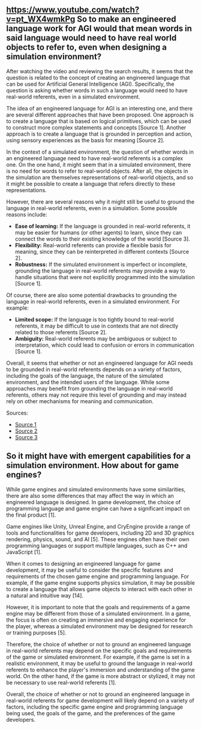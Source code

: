 ## https://www.youtube.com/watch?v=pt_WX4wmkPg So to make an engineered language work for AGI would that mean words in said language would need to have real world objects to refer to, even when designing a simulation environment?

After watching the video and reviewing the search results, it seems that the question is related to the concept of creating an engineered language that can be used for Artificial General Intelligence (AGI). Specifically, the question is asking whether words in such a language would need to have real-world referents, even in a simulated environment.

The idea of an engineered language for AGI is an interesting one, and there are several different approaches that have been proposed. One approach is to create a language that is based on logical primitives, which can be used to construct more complex statements and concepts [Source 1]. Another approach is to create a language that is grounded in perception and action, using sensory experiences as the basis for meaning [Source 2].

In the context of a simulated environment, the question of whether words in an engineered language need to have real-world referents is a complex one. On the one hand, it might seem that in a simulated environment, there is no need for words to refer to real-world objects. After all, the objects in the simulation are themselves representations of real-world objects, and so it might be possible to create a language that refers directly to these representations.

However, there are several reasons why it might still be useful to ground the language in real-world referents, even in a simulation. Some possible reasons include:

- **Ease of learning:** If the language is grounded in real-world referents, it may be easier for humans (or other agents) to learn, since they can connect the words to their existing knowledge of the world [Source 3].
- **Flexibility:** Real-world referents can provide a flexible basis for meaning, since they can be reinterpreted in different contexts [Source 2].
- **Robustness:** If the simulated environment is imperfect or incomplete, grounding the language in real-world referents may provide a way to handle situations that were not explicitly programmed into the simulation [Source 1].

Of course, there are also some potential drawbacks to grounding the language in real-world referents, even in a simulated environment. For example:

- **Limited scope:** If the language is too tightly bound to real-world referents, it may be difficult to use in contexts that are not directly related to those referents [Source 2].
- **Ambiguity:** Real-world referents may be ambiguous or subject to interpretation, which could lead to confusion or errors in communication [Source 1].

Overall, it seems that whether or not an engineered language for AGI needs to be grounded in real-world referents depends on a variety of factors, including the goals of the language, the nature of the simulated environment, and the intended users of the language. While some approaches may benefit from grounding the language in real-world referents, others may not require this level of grounding and may instead rely on other mechanisms for meaning and communication. 

Sources:
- [Source 1](https://arxiv.org/abs/1711.05042)
- [Source 2](https://www.sciencedirect.com/science/article/pii/S1364815218301325)
- [Source 3](https://onlinelibrary.wiley.com/doi/full/10.1002/cplx.21624)

## So it might have with emergent capabilities for a simulation environment. How about for game engines?

While game engines and simulated environments have some similarities, there are also some differences that may affect the way in which an engineered language is designed. In game development, the choice of programming language and game engine can have a significant impact on the final product [1].

Game engines like Unity, Unreal Engine, and CryEngine provide a range of tools and functionalities for game developers, including 2D and 3D graphics rendering, physics, sound, and AI [5]. These engines often have their own programming languages or support multiple languages, such as C++ and JavaScript [1].

When it comes to designing an engineered language for game development, it may be useful to consider the specific features and requirements of the chosen game engine and programming language. For example, if the game engine supports physics simulation, it may be possible to create a language that allows game objects to interact with each other in a natural and intuitive way [14].

However, it is important to note that the goals and requirements of a game engine may be different from those of a simulated environment. In a game, the focus is often on creating an immersive and engaging experience for the player, whereas a simulated environment may be designed for research or training purposes [5].

Therefore, the choice of whether or not to ground an engineered language in real-world referents may depend on the specific goals and requirements of the game or simulated environment. For example, if the game is set in a realistic environment, it may be useful to ground the language in real-world referents to enhance the player's immersion and understanding of the game world. On the other hand, if the game is more abstract or stylized, it may not be necessary to use real-world referents [1].

Overall, the choice of whether or not to ground an engineered language in real-world referents for game development will likely depend on a variety of factors, including the specific game engine and programming language being used, the goals of the game, and the preferences of the game developers.
